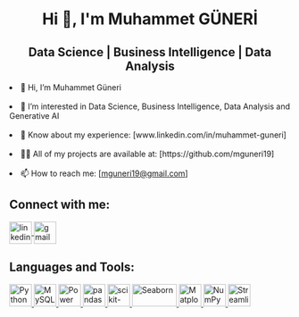<h1 align="center">
  Hi 👋, I'm Muhammet GÜNERİ
</h1>

<h2 align="center">
  Data Science | Business Intelligence | Data Analysis 
</h2>


<li> 👋 Hi, I’m Muhammet Güneri </li> &nbsp;<br>
<li> 👀 I’m interested in Data Science, Business Intelligence, Data Analysis and Generative AI </li>&nbsp;<br>
<li> 📄 Know about my experience: [www.linkedin.com/in/muhammet-guneri]</li> &nbsp;<br>
<li> 👨‍💻 All of my projects are available at: [https://github.com/mguneri19] </li>&nbsp;<br>
<li> 📫 How to reach me: [<a href="mailto:mguneri19@gmail.com"><u>mguneri19@gmail.com</u></a>]</li>

## Connect with me:
<p align="left">
<a href="https://www.linkedin.com/in/muhammet-guneri" target="_blank">
  <img align="center" src="https://img.icons8.com/fluency/48/000000/linkedin.png" alt="linkedin" height="40" width="40" />
</a>
<a href="mailto:mguneri19@gmail.com" target="_blank">
  <img align="center" src="https://img.icons8.com/fluency/48/000000/gmail.png" alt="gmail" height="40" width="40" />
</a>
</p>


## Languages and Tools:
<p align="left"> 
<a href="https://www.python.org" target="_blank"> <img src="https://img.icons8.com/color/48/000000/python.png" alt="Python" width="40" height="40"/> </a> 
<a href="https://www.mysql.com/" target="_blank"> <img src="https://img.icons8.com/fluency/48/000000/mysql-logo.png" alt="MySQL" width="40" height="40"/> </a> 
<a href="https://powerbi.microsoft.com/" target="_blank"> <img src="https://img.icons8.com/color/48/000000/power-bi.png" alt="Power BI" width="40" height="40"/> </a> 
<a href="https://pandas.pydata.org/" target="_blank"> <img src="https://raw.githubusercontent.com/simple-icons/simple-icons/develop/icons/pandas.svg" alt="pandas" width="40" height="40"/> </a> 
<a href="https://scikit-learn.org/" target="_blank"> <img src="https://raw.githubusercontent.com/simple-icons/simple-icons/develop/icons/scikitlearn.svg" alt="scikit-learn" width="40" height="40"/> </a>
<a href="https://seaborn.pydata.org/" target="_blank"> <img src="https://raw.githubusercontent.com/mwaskom/seaborn/master/doc/_static/logo-wide-lightbg.svg" alt="Seaborn" width="80" height="40"/> </a>
<a href="https://matplotlib.org/" target="_blank"> <img src="https://upload.wikimedia.org/wikipedia/commons/0/01/Created_with_Matplotlib-logo.svg" alt="Matplotlib" width="40" height="40"/> </a>
<a href="https://numpy.org/" target="_blank"> <img src="https://img.icons8.com/color/48/000000/numpy.png" alt="NumPy" width="40" height="40"/> </a>
<a href="https://streamlit.io/" target="_blank"> <img src="https://streamlit.io/images/brand/streamlit-mark-color.png" alt="Streamlit" width="40" height="40"/> </a>
</p>








<!-- Eklemek istediğiniz diğer araç ve dillerin ikonlarını buraya ekleyebilirsiniz -->
</p>


<!---
mguneri19/mguneri19 is a ✨ special ✨ repository because its `README.md` (this file) appears on your GitHub profile.
You can click the Preview link to take a look at your changes.
--->
